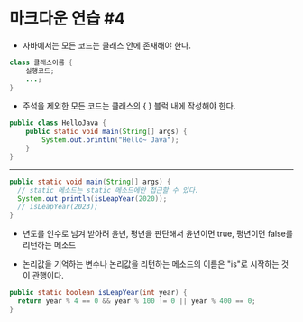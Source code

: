 # 마크다운 연습 #4

- 자바에서는 모든 코드는 클래스 안에 존재해야 한다.
```java
class 클래스이름 {
	실행코드;
	...;
}
```
- 주석을 제외한 모든 코드는 클래스의 { } 블럭 내에 작성해야 한다.
```java
public class HelloJava {
	public static void main(String[] args) {
		System.out.println("Hello~ Java");
	}
}
```
---

```java
public static void main(String[] args) {
  // static 메소드는 static 메소드에만 접근할 수 있다.
  System.out.println(isLeapYear(2020));
  // isLeapYear(2023);
}
```

- 년도를 인수로 넘겨 받아려 윤년, 평년을 판단해서 윤년이면 true, 평년이면 false를 리턴하는 메소드

- 논리값을 기억하는 변수나 논리값을 리턴하는 메소드의 이름은 "is"로 시작하는 것이 관행이다.
```java
public static boolean isLeapYear(int year) {
  return year % 4 == 0 && year % 100 != 0 || year % 400 == 0;
}
```
